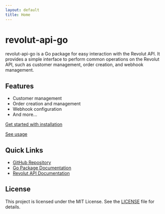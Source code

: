 ```yaml
---
layout: default
title: Home
---
```


# revolut-api-go

revolut-api-go is a Go package for easy interaction with the Revolut API. It provides a simple interface to perform common operations on the Revolut API, such as customer management, order creation, and webhook management.

## Features

- Customer management
- Order creation and management
- Webhook configuration
- And more...

[Get started with installation](./installation)

[See usage](./usage.md)

## Quick Links

- [GitHub Repository](https://github.com/jerethom/revolut-api-go)
- [Go Package Documentation](https://pkg.go.dev/github.com/jerethom/revolut-api-go)
- [Revolut API Documentation](https://developer.revolut.com/docs/merchant/merchant-api)

## License

This project is licensed under the MIT License. See the [LICENSE](https://github.com/jerethom/revolut-api-go/blob/main/LICENSE) file for details.
